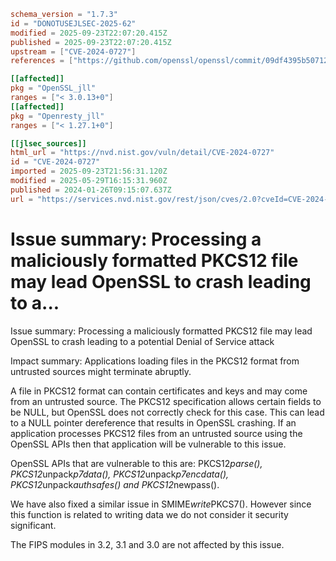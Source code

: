 ```toml
schema_version = "1.7.3"
id = "DONOTUSEJLSEC-2025-62"
modified = 2025-09-23T22:07:20.415Z
published = 2025-09-23T22:07:20.415Z
upstream = ["CVE-2024-0727"]
references = ["https://github.com/openssl/openssl/commit/09df4395b5071217b76dc7d3d2e630eb8c5a79c2", "https://github.com/openssl/openssl/commit/775acfdbd0c6af9ac855f34969cdab0c0c90844a", "https://github.com/openssl/openssl/commit/d135eeab8a5dbf72b3da5240bab9ddb7678dbd2c", "https://github.openssl.org/openssl/extended-releases/commit/03b3941d60c4bce58fab69a0c22377ab439bc0e8", "https://github.openssl.org/openssl/extended-releases/commit/aebaa5883e31122b404e450732dc833dc9dee539", "https://www.openssl.org/news/secadv/20240125.txt", "http://www.openwall.com/lists/oss-security/2024/03/11/1", "https://github.com/openssl/openssl/commit/09df4395b5071217b76dc7d3d2e630eb8c5a79c2", "https://github.com/openssl/openssl/commit/775acfdbd0c6af9ac855f34969cdab0c0c90844a", "https://github.com/openssl/openssl/commit/d135eeab8a5dbf72b3da5240bab9ddb7678dbd2c", "https://github.openssl.org/openssl/extended-releases/commit/03b3941d60c4bce58fab69a0c22377ab439bc0e8", "https://github.openssl.org/openssl/extended-releases/commit/aebaa5883e31122b404e450732dc833dc9dee539", "https://security.netapp.com/advisory/ntap-20240208-0006/", "https://www.openssl.org/news/secadv/20240125.txt"]

[[affected]]
pkg = "OpenSSL_jll"
ranges = ["< 3.0.13+0"]
[[affected]]
pkg = "Openresty_jll"
ranges = ["< 1.27.1+0"]

[[jlsec_sources]]
html_url = "https://nvd.nist.gov/vuln/detail/CVE-2024-0727"
id = "CVE-2024-0727"
imported = 2025-09-23T21:56:31.120Z
modified = 2025-05-29T16:15:31.960Z
published = 2024-01-26T09:15:07.637Z
url = "https://services.nvd.nist.gov/rest/json/cves/2.0?cveId=CVE-2024-0727"
```

# Issue summary: Processing a maliciously formatted PKCS12 file may lead OpenSSL to crash leading to a...

Issue summary: Processing a maliciously formatted PKCS12 file may lead OpenSSL to crash leading to a potential Denial of Service attack

Impact summary: Applications loading files in the PKCS12 format from untrusted sources might terminate abruptly.

A file in PKCS12 format can contain certificates and keys and may come from an untrusted source. The PKCS12 specification allows certain fields to be NULL, but OpenSSL does not correctly check for this case. This can lead to a NULL pointer dereference that results in OpenSSL crashing. If an application processes PKCS12 files from an untrusted source using the OpenSSL APIs then that application will be vulnerable to this issue.

OpenSSL APIs that are vulnerable to this are: PKCS12*parse(), PKCS12*unpack*p7data(), PKCS12*unpack*p7encdata(), PKCS12*unpack*authsafes() and PKCS12*newpass().

We have also fixed a similar issue in SMIME*write*PKCS7(). However since this function is related to writing data we do not consider it security significant.

The FIPS modules in 3.2, 3.1 and 3.0 are not affected by this issue.

